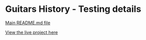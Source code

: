 # Guitars History - Testing details

[Main README.md file](README.md)

[View the live project here](https://mariaarnesson.github.io/portfolio1-guitars_history-website/)